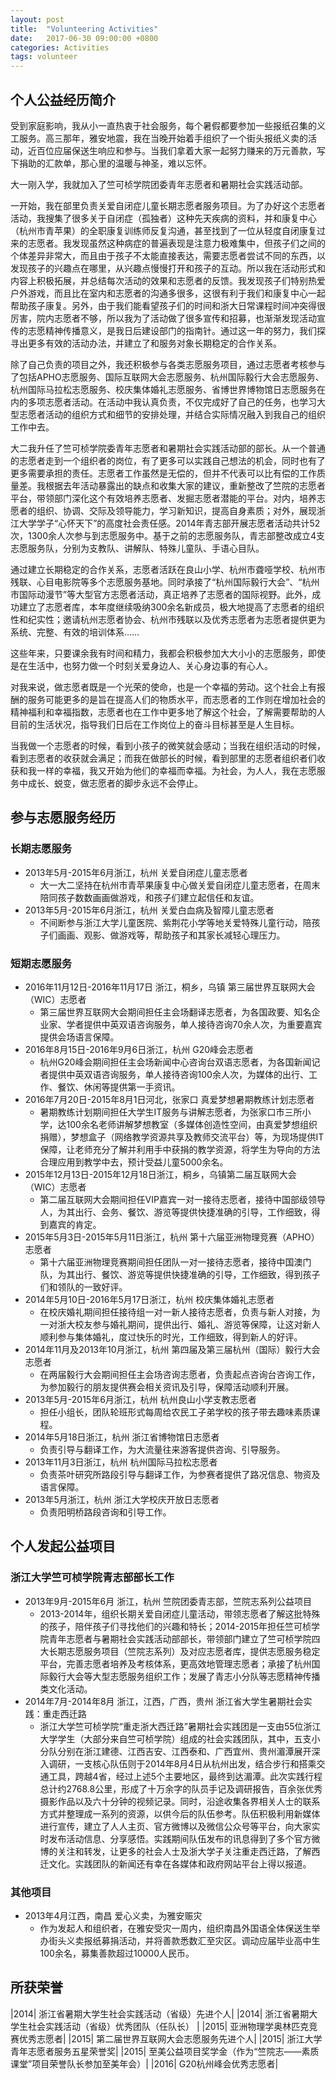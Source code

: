 ```yaml
---
layout: post
title:  "Volunteering Activities"
date:   2017-06-30 09:00:00 +0800
categories: Activities
tags: volunteer
---
```

## **个人公益经历简介**

受到家庭影响，我从小一直热衷于社会服务，每个暑假都要参加一些报纸召集的义工服务。高三那年，雅安地震，我在当晚开始着手组织了一个街头报纸义卖的活动，近百位应届保送生响应和参与。当我们拿着大家一起努力赚来的万元善款，写下捐助的汇款单，那心里的温暖与神圣，难以忘怀。
    
大一刚入学，我就加入了竺可桢学院团委青年志愿者和暑期社会实践活动部。
    
一开始，我在部里负责关爱自闭症儿童长期志愿者服务项目。为了办好这个志愿者活动，我搜集了很多关于自闭症（孤独者）这种先天疾病的资料，并和康复中心（杭州市青苹果）的全职康复训练师反复沟通，甚至找到了一位从轻度自闭康复过来的志愿者。我发现虽然这种病症的普遍表现是注意力极难集中，但孩子们之间的个体差异非常大，而且由于孩子不太能直接表达，需要志愿者尝试不同的东西，以发现孩子的兴趣点在哪里，从兴趣点慢慢打开和孩子的互动。所以我在活动形式和内容上积极拓展，并总结每次活动的效果和志愿者的反馈。我发现孩子们特别热爱户外游戏，而且比在室内和志愿者的沟通多很多，这很有利于我们和康复中心一起帮助孩子康复。另外，由于我们能看望孩子们的时间和浙大日常课程时间冲突得很厉害，院内志愿者不够，所以我为了活动做了很多宣传和招募，也渐渐发现活动宣传的志愿精神传播意义，是我日后建设部门的指南针。通过这一年的努力，我们探寻出更多有效的活动办法，并建立了和服务对象长期稳定的合作关系。
    
除了自己负责的项目之外，我还积极参与各类志愿服务项目，通过志愿者考核参与了包括APHO志愿服务、国际互联网大会志愿服务、杭州国际毅行大会志愿服务、杭州国际马拉松志愿服务、校庆集体婚礼志愿服务、省博世界博物馆日志愿服务在内的多项志愿者活动。在活动中我认真负责，不仅完成好了自己的任务，也学习大型志愿者活动的组织方式和细节的安排处理，并结合实际情况融入到我自己的组织工作中去。
    
大二我升任了竺可桢学院委青年志愿者和暑期社会实践活动部的部长。从一个普通的志愿者走到一个组织者的岗位，有了更多可以实践自己想法的机会，同时也有了更多需要承担的责任。志愿者工作虽然是无偿的，但并不代表可以比有偿的工作质量差。我根据去年活动暴露出的缺点和收集大家的建议，重新整改了竺院的志愿者平台，带领部门深化这个有效培养志愿者、发掘志愿者潜能的平台。对内，培养志愿者的组织、协调、交际及领导能力，学习新知识，提高自身素质；对外，展现浙江大学学子“心怀天下”的高度社会责任感。2014年青志部开展志愿者活动共计52次，1300余人次参与到志愿服务中。基于之前的志愿服务队，青志部整改成立4支志愿服务队，分别为支教队、讲解队、特殊儿童队、手语心目队。
    
通过建立长期稳定的合作关系，志愿者活跃在良山小学、杭州市聋哑学校、杭州市残联、心目电影院等多个志愿服务基地。同时承接了“杭州国际毅行大会”、“杭州市国际动漫节”等大型官方志愿者活动，真正培养了志愿者的国际视野。此外，成功建立了志愿者库，本年度继续吸纳300余名新成员，极大地提高了志愿者的组织性和纪实性；邀请杭州志愿者协会、杭州市残联以及优秀志愿者为志愿者提供更为系统、完整、有效的培训体系……
   
这些年来，只要课余我有时间和精力，我都会积极参加大大小小的志愿服务，即使是在生活中，也努力做一个时刻关爱身边人、关心身边事的有心人。

对我来说，做志愿者既是一个光荣的使命，也是一个幸福的劳动。这个社会上有报酬的服务可能更多的是旨在提高人们的物质水平，而志愿者的工作则在增加社会的精神福利和幸福指数，志愿者也在工作中更多地了解这个社会，了解需要帮助的人目前的生活状况，指导我们日后在工作岗位上的奋斗目标甚至是人生目标。

当我做一个志愿者的时候，看到小孩子的微笑就会感动；当我在组织活动的时候，看到志愿者的收获就会满足；而我在做部长的时候，看到部里的志愿者组织者们收获和我一样的幸福，我又开始为他们的幸福而幸福。为社会，为人人，我在志愿服务中成长、蜕变，做志愿者的脚步永远不会停止。



## **参与志愿服务经历**

### **长期志愿服务**
* 2013年5月-2015年6月浙江，杭州 关爱自闭症儿童志愿者
   * 大一大二坚持在杭州市青苹果康复中心做关爱自闭症儿童志愿者，在周末陪同孩子数数画画做游戏，和孩子们建立起信任和友谊。
* 2013年5月-2015年6月浙江，杭州 关爱白血病及智障儿童志愿者
   * 不间断参与浙江大学儿童医院、紫荆花小学等地关爱特殊儿童行动，陪孩子们画画、观影、做游戏等，帮助孩子和其家长减轻心理压力。



### **短期志愿服务**
* 2016年11月12日-2016年11月17日 浙江，桐乡，乌镇 第三届世界互联网大会（WIC）志愿者
   * 第三届世界互联网大会期间担任主会场翻译志愿者，为各国政要、知名企业家、学者提供中英双语咨询服务，单人接待咨询70余人次，为重要嘉宾提供会场语言保障。
* 2016年8月15日-2016年9月6日浙江，杭州 G20峰会志愿者
   * 杭州G20峰会期间担任主会场新闻中心咨询台双语志愿者，为各国新闻记者提供中英双语咨询服务，单人接待咨询100余人次，为媒体的出行、工作、餐饮、休闲等提供第一手资讯。
* 2016年7月20日-2015年8月1日河北，张家口 真爱梦想暑期教练计划志愿者
   * 暑期教练计划期间担任大学生IT服务与讲解志愿者，为张家口市三所小学，达100余名老师讲解梦想教室（多媒体创造性空间，由真爱梦想组织捐赠），梦想盒子（网络教学资源共享及教师交流平台）等，为现场提供IT保障，让老师充分了解并利用手中获捐的教学资源，将学生为导向的方法合理应用到教学中去，预计受益儿童5000余名。
* 2015年12月13日-2015年12月18日浙江，桐乡，乌镇第二届互联网大会（WIC）志愿者 
   * 第二届互联网大会期间担任VIP嘉宾一对一接待志愿者，接待中国部级领导人，为其出行、会务、餐饮、游览等提供快捷准确的引导，工作细致，得到嘉宾的肯定。
* 2015年5月3日-2015年5月11日浙江，杭州 第十六届亚洲物理竞赛（APHO）志愿者
   * 第十六届亚洲物理竞赛期间担任团队一对一接待志愿者，接待中国澳门队，为其出行、餐饮、游览等提供快捷准确的引导，工作细致，得到孩子们和领队的一致好评。
* 2014年5月10日-2016年5月17日浙江，杭州 校庆集体婚礼志愿者
   * 在校庆婚礼期间担任接待组一对一新人接待志愿者，负责与新人对接，为一对浙大校友参与婚礼期间，提供出行、婚礼、游览等保障，让这对新人顺利参与集体婚礼，度过快乐的时光，工作细致，得到新人的好评。
* 2014年11月及2013年10月浙江，杭州 第四届及第三届杭州（国际）毅行大会志愿者
   * 在两届毅行大会期间担任主会场咨询志愿者，负责起点咨询台咨询工作，为参加毅行的朋友提供赛会相关资讯及引导，保障活动顺利开展。
* 2013年5月-2015年6月浙江，杭州 杭州良山小学支教志愿者
   * 担任小组长，团队轮班形式每周给农民工子弟学校的孩子带去趣味素质课程。
* 2014年5月18日浙江，杭州 浙江省博物馆日志愿者
   * 负责引导与翻译工作，为大流量往来游客提供咨询、引导服务。
* 2013年11月3日浙江，杭州 杭州国际马拉松志愿者
   * 负责茶叶研究所路段引导与翻译工作，为参赛者提供了路况信息、物资及语言保障。
* 2013年5月浙江，杭州 浙江大学校庆开放日志愿者
   * 负责阳明桥路段咨询和引导工作。


## **个人发起公益项目**

### **浙江大学竺可桢学院青志部部长工作**
* 2013年9月-2015年6月 浙江，杭州 竺院团委青志部，竺院志系列公益项目
   * 2013-2014年，组织长期关爱自闭症儿童活动，带领志愿者了解这批特殊的孩子，陪伴孩子们寻找他们的兴趣和特长；2014-2015年担任竺可桢学院青年志愿者与暑期社会实践活动部部长，带领部门建立了竺可桢学院四大长期志愿服务项目（竺院志系列）及对应志愿者库，提供志愿服务稳定平台，完善志愿者培养及考核体系，更高效地管理志愿者；承接了杭州国际毅行大会等大型志愿服务组织工作；发展了青志小分队等志愿精神传播类文化活动。
* 2014年7月-2014年8月 浙江，江西，广西，贵州 浙江省大学生暑期社会实践：重走西迁路
   * 浙江大学竺可桢学院“重走浙大西迁路”暑期社会实践团是一支由55位浙江大学学生（大部分来自竺可桢学院）组成的社会实践团队，其中，五支小分队分别在浙江建德、江西吉安、江西泰和、广西宜州、贵州湄潭展开深入调研，一支核心队伍则于2014年8月4日从杭州出发，结合步行和搭乘交通工具，跨越4省，经过上述5个主要地区，最终到达湄潭。此次实践行程总计约2768.8公里，形成了十万余字的队员手记及调研报告，百余张优秀摄影作品以及六十分钟的视频记录。同时，沿途收集各界相关人士的联系方式并整理成一系列的资源，以供今后的队伍参考。队伍积极利用新媒体进行宣传，建立了人人主页、官方微博以及微信公众号等平台，向大家实时发布活动信息、分享感悟。实践期间队伍发布的讯息得到了多个官方微博的关注和转发，让更多的社会人士及浙大学子关注重走西迁路，了解西迁文化。实践团队的新闻还有幸在各媒体和政府网站平台上得以报道。


### **其他项目**
* 2013年4月江西，南昌 爱心义卖，为雅安赈灾
   * 作为发起人和组织者，在雅安受灾一周内，组织南昌外国语全体保送生举办街头义卖报纸募捐活动，并将善款悉数汇至灾区。调动应届毕业高中生100余名，募集善款超过10000人民币。


## **所获荣誉**

|2014| 浙江省暑期大学生社会实践活动（省级）先进个人|
|2014| 浙江省暑期大学生社会实践活动（省级）优秀团队（任队长）  | 
|2015| 亚洲物理学奥林匹克竞赛优秀志愿者|
|2015| 第二届世界互联网大会志愿服务先进个人|
|2015| 浙江大学青年志愿者服务五星荣誉奖|
|2015| 至美公益项目奖学金（作为“竺院志——素质课堂”项目荣誉队长参加至美年会）|
|2016| G20杭州峰会优秀志愿者|


